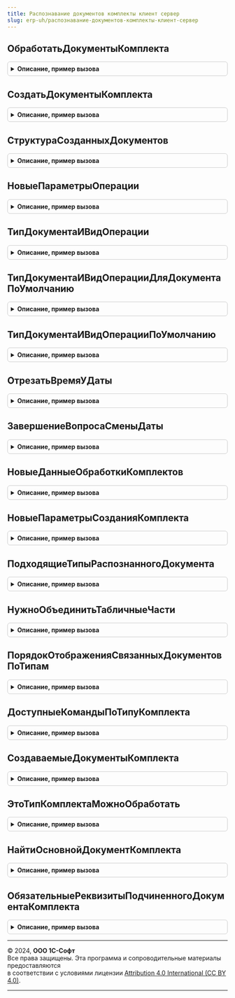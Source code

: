 ```yaml
---
title: Распознавание документов комплекты клиент сервер
slug: erp-uh/распознавание-документов-комплекты-клиент-сервер
---
```



## ОбработатьДокументыКомплекта
<details style="margin: 1em 0; padding: 0.5em; border: 1px solid #ccc; border-radius: 6px;">

<summary style="font-weight: bold; cursor: pointer;">Описание, пример вызова</summary>

```bsl

Процедура ОбработатьДокументыКомплекта(Форма, ПараметрыСоздания, ОповещениеНаКлиенте = Неопределено) Экспорт
```

Пример вызова
```bsl
РаспознаваниеДокументовКомплектыКлиентСервер.ОбработатьДокументыКомплекта(Форма, ПараметрыСоздания, ОповещениеНаКлиенте);
```
</details>

## СоздатьДокументыКомплекта
<details style="margin: 1em 0; padding: 0.5em; border: 1px solid #ccc; border-radius: 6px;">

<summary style="font-weight: bold; cursor: pointer;">Описание, пример вызова</summary>

```bsl

Процедура СоздатьДокументыКомплекта(Форма, ПараметрыСоздания, ОповещениеНаКлиенте) Экспорт
```

Пример вызова
```bsl
РаспознаваниеДокументовКомплектыКлиентСервер.СоздатьДокументыКомплекта(Форма, ПараметрыСоздания, ОповещениеНаКлиенте));
```
</details>

## СтруктураСозданныхДокументов
<details style="margin: 1em 0; padding: 0.5em; border: 1px solid #ccc; border-radius: 6px;">

<summary style="font-weight: bold; cursor: pointer;">Описание, пример вызова</summary>

```bsl

Функция СтруктураСозданныхДокументов() Экспорт
```

Пример вызова
```bsl
Результат = РаспознаваниеДокументовКомплектыКлиентСервер.СтруктураСозданныхДокументов() 
```
</details>

## НовыеПараметрыОперации
<details style="margin: 1em 0; padding: 0.5em; border: 1px solid #ccc; border-radius: 6px;">

<summary style="font-weight: bold; cursor: pointer;">Описание, пример вызова</summary>

```bsl

Функция НовыеПараметрыОперации() Экспорт
```

Пример вызова
```bsl
Результат = РаспознаваниеДокументовКомплектыКлиентСервер.НовыеПараметрыОперации() 
```
</details>

## ТипДокументаИВидОперации
<details style="margin: 1em 0; padding: 0.5em; border: 1px solid #ccc; border-radius: 6px;">

<summary style="font-weight: bold; cursor: pointer;">Описание, пример вызова</summary>

```bsl

Функция ТипДокументаИВидОперации(Знач ИмяКоманды) Экспорт
```

Пример вызова
```bsl
Результат = РаспознаваниеДокументовКомплектыКлиентСервер.ТипДокументаИВидОперации(ИмяКоманды) 
```
</details>

## ТипДокументаИВидОперацииДляДокументаПоУмолчанию
<details style="margin: 1em 0; padding: 0.5em; border: 1px solid #ccc; border-radius: 6px;">

<summary style="font-weight: bold; cursor: pointer;">Описание, пример вызова</summary>

```bsl

Функция ТипДокументаИВидОперацииДляДокументаПоУмолчанию(Направление, ТипДокумента) Экспорт
```

Пример вызова
```bsl
Результат = РаспознаваниеДокументовКомплектыКлиентСервер.ТипДокументаИВидОперацииДляДокументаПоУмолчанию(Направление, ТипДокумента) 
```
</details>

## ТипДокументаИВидОперацииПоУмолчанию
<details style="margin: 1em 0; padding: 0.5em; border: 1px solid #ccc; border-radius: 6px;">

<summary style="font-weight: bold; cursor: pointer;">Описание, пример вызова</summary>

```bsl

Функция ТипДокументаИВидОперацииПоУмолчанию(Направление, ТипКомплекта) Экспорт
```

Пример вызова
```bsl
Результат = РаспознаваниеДокументовКомплектыКлиентСервер.ТипДокументаИВидОперацииПоУмолчанию(Направление, ТипКомплекта) 
```
</details>

## ОтрезатьВремяУДаты
<details style="margin: 1em 0; padding: 0.5em; border: 1px solid #ccc; border-radius: 6px;">

<summary style="font-weight: bold; cursor: pointer;">Описание, пример вызова</summary>

```bsl

Функция ОтрезатьВремяУДаты(Знач ДатаСтрокой) Экспорт
```

Пример вызова
```bsl
Результат = РаспознаваниеДокументовКомплектыКлиентСервер.ОтрезатьВремяУДаты(ДатаСтрокой) 
```
</details>

## ЗавершениеВопросаСменыДаты
<details style="margin: 1em 0; padding: 0.5em; border: 1px solid #ccc; border-radius: 6px;">

<summary style="font-weight: bold; cursor: pointer;">Описание, пример вызова</summary>

```bsl

Процедура ЗавершениеВопросаСменыДаты(РезультатВопроса, ДополнительныеПараметры) Экспорт
```

Пример вызова
```bsl
РаспознаваниеДокументовКомплектыКлиентСервер.ЗавершениеВопросаСменыДаты(РезультатВопроса, ДополнительныеПараметры) 
```
</details>

## НовыеДанныеОбработкиКомплектов
<details style="margin: 1em 0; padding: 0.5em; border: 1px solid #ccc; border-radius: 6px;">

<summary style="font-weight: bold; cursor: pointer;">Описание, пример вызова</summary>

```bsl

Функция НовыеДанныеОбработкиКомплектов() Экспорт
```

Пример вызова
```bsl
Результат = РаспознаваниеДокументовКомплектыКлиентСервер.НовыеДанныеОбработкиКомплектов() 
```
</details>

## НовыеПараметрыСозданияКомплекта
<details style="margin: 1em 0; padding: 0.5em; border: 1px solid #ccc; border-radius: 6px;">

<summary style="font-weight: bold; cursor: pointer;">Описание, пример вызова</summary>

```bsl

Функция НовыеПараметрыСозданияКомплекта() Экспорт
```

Пример вызова
```bsl
Результат = РаспознаваниеДокументовКомплектыКлиентСервер.НовыеПараметрыСозданияКомплекта() 
```
</details>

## ПодходящиеТипыРаспознанногоДокумента
<details style="margin: 1em 0; padding: 0.5em; border: 1px solid #ccc; border-radius: 6px;">

<summary style="font-weight: bold; cursor: pointer;">Описание, пример вызова</summary>

```bsl

Функция ПодходящиеТипыРаспознанногоДокумента(ТипДокумента) Экспорт
```

Пример вызова
```bsl
Результат = РаспознаваниеДокументовКомплектыКлиентСервер.ПодходящиеТипыРаспознанногоДокумента(ТипДокумента) 
```
</details>

## НужноОбъединитьТабличныеЧасти
<details style="margin: 1em 0; padding: 0.5em; border: 1px solid #ccc; border-radius: 6px;">

<summary style="font-weight: bold; cursor: pointer;">Описание, пример вызова</summary>

```bsl

Функция НужноОбъединитьТабличныеЧасти(ТипДокумента1, ТипДокумента2) Экспорт
```

Пример вызова
```bsl
Результат = РаспознаваниеДокументовКомплектыКлиентСервер.НужноОбъединитьТабличныеЧасти(ТипДокумента1, ТипДокумента2) 
```
</details>

## ПорядокОтображенияСвязанныхДокументовПоТипам
<details style="margin: 1em 0; padding: 0.5em; border: 1px solid #ccc; border-radius: 6px;">

<summary style="font-weight: bold; cursor: pointer;">Описание, пример вызова</summary>

```bsl

Функция ПорядокОтображенияСвязанныхДокументовПоТипам() Экспорт
```

Пример вызова
```bsl
Результат = РаспознаваниеДокументовКомплектыКлиентСервер.ПорядокОтображенияСвязанныхДокументовПоТипам() 
```
</details>

## ДоступныеКомандыПоТипуКомплекта
<details style="margin: 1em 0; padding: 0.5em; border: 1px solid #ccc; border-radius: 6px;">

<summary style="font-weight: bold; cursor: pointer;">Описание, пример вызова</summary>

```bsl

Функция ДоступныеКомандыПоТипуКомплекта(Направление, ТипКомплекта) Экспорт
```

Пример вызова
```bsl
Результат = РаспознаваниеДокументовКомплектыКлиентСервер.ДоступныеКомандыПоТипуКомплекта(Направление, ТипКомплекта) 
```
</details>

## СоздаваемыеДокументыКомплекта
<details style="margin: 1em 0; padding: 0.5em; border: 1px solid #ccc; border-radius: 6px;">

<summary style="font-weight: bold; cursor: pointer;">Описание, пример вызова</summary>

```bsl

Функция СоздаваемыеДокументыКомплекта(ПараметрыСоздания) Экспорт
```

Пример вызова
```bsl
Результат = РаспознаваниеДокументовКомплектыКлиентСервер.СоздаваемыеДокументыКомплекта(ПараметрыСоздания) 
```
</details>

## ЭтоТипКомплектаМожноОбработать
<details style="margin: 1em 0; padding: 0.5em; border: 1px solid #ccc; border-radius: 6px;">

<summary style="font-weight: bold; cursor: pointer;">Описание, пример вызова</summary>

```bsl

Функция ЭтоТипКомплектаМожноОбработать(ТипКомплекта) Экспорт
```

Пример вызова
```bsl
Результат = РаспознаваниеДокументовКомплектыКлиентСервер.ЭтоТипКомплектаМожноОбработать(ТипКомплекта) 
```
</details>

## НайтиОсновнойДокументКомплекта
<details style="margin: 1em 0; padding: 0.5em; border: 1px solid #ccc; border-radius: 6px;">

<summary style="font-weight: bold; cursor: pointer;">Описание, пример вызова</summary>

```bsl

// Выполнить поиск основного распознанного документа в комплекте и вернуть его.
//
// Параметры:
//  ПараметрыПоиска - Структура:
//  * ДокументыПоТипам - Соответствие из ПеречислениеСсылка.ТипыДокументовРаспознаваниеДокументов.
//  * ТипКомплекта - Строка - тип комплекта из РаспознаваниеДокументовКомплектыКлиентСервер.СформироватьТипКомплекта
//  * НаправлениеДокумента - ПеречислениеСсылка.НаправленияРаспознанногоДокумента - направление для всех документов
//
// Возвращаемое значение:
//  ДокументСсылка.РаспознанныйДокумент - ссылка на РаспознанныйДокумент
//
Функция НайтиОсновнойДокументКомплекта(ПараметрыПоиска) Экспорт
```

Пример вызова
```bsl
Результат = РаспознаваниеДокументовКомплектыКлиентСервер.НайтиОсновнойДокументКомплекта(ПараметрыПоиска) 
```
</details>

## ОбязательныеРеквизитыПодчиненногоДокументаКомплекта
<details style="margin: 1em 0; padding: 0.5em; border: 1px solid #ccc; border-radius: 6px;">

<summary style="font-weight: bold; cursor: pointer;">Описание, пример вызова</summary>

```bsl

// Выполнить поиск реквизитов, обязательных для заполнения в подчиненном документе комплекта.
//
// Параметры:
//  ПараметрыПоиска - Структура:
//  * ДокументыПоТипам - Соответствие - пары для каждого документа из комплекта, где Ключ - Перечисление.ТипыДокументовРаспознаваниеДокументов, а Значение - Документ.РаспознанныйДокумент
//  * ТипКомплекта - Строка - тип комплекта из РаспознаваниеДокументовКомплектыКлиентСервер.СформироватьТипКомплекта
//  * НаправлениеДокумента - Перечисление.НаправленияРаспознанногоДокумента - направление для всех документов
//  * ТипПодчиненного - Перечисление.ТипыДокументовРаспознаваниеДокументов - тип подчиненного распознанного документа
//
// Возвращаемое значение:
//  Массив строк - имен реквизитов
//
Функция ОбязательныеРеквизитыПодчиненногоДокументаКомплекта(ПараметрыПоиска) Экспорт
```

Пример вызова
```bsl
Результат = РаспознаваниеДокументовКомплектыКлиентСервер.ОбязательныеРеквизитыПодчиненногоДокументаКомплекта(ПараметрыПоиска) 
```
</details>

---

© 2024, **ООО 1С-Софт**  
Все права защищены. Эта программа и сопроводительные материалы предоставляются  
в соответствии с условиями лицензии [Attribution 4.0 International (CC BY 4.0)](https://creativecommons.org/licenses/by/4.0/legalcode).

---
